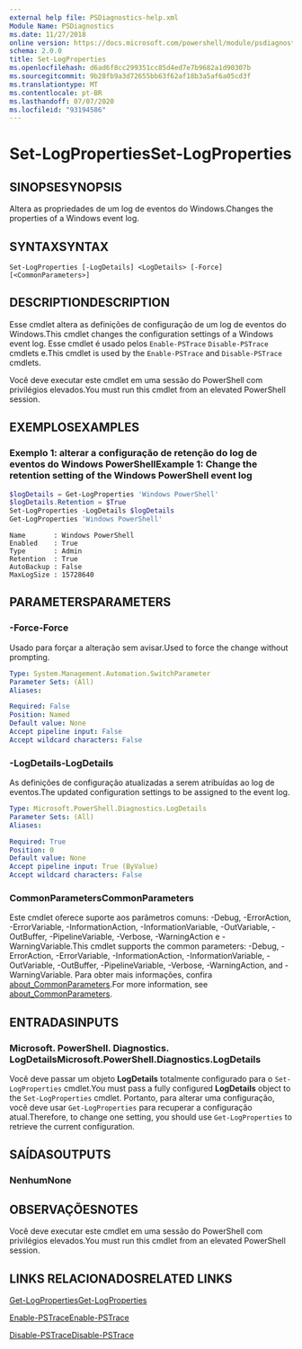 ```yaml
---
external help file: PSDiagnostics-help.xml
Module Name: PSDiagnostics
ms.date: 11/27/2018
online version: https://docs.microsoft.com/powershell/module/psdiagnostics/set-logproperties?view=powershell-6&WT.mc_id=ps-gethelp
schema: 2.0.0
title: Set-LogProperties
ms.openlocfilehash: d6ad6f8cc299351cc85d4ed7e7b9682a1d90307b
ms.sourcegitcommit: 9b28fb9a3d72655bb63f62af18b3a5af6a05cd3f
ms.translationtype: MT
ms.contentlocale: pt-BR
ms.lasthandoff: 07/07/2020
ms.locfileid: "93194586"
---
```

# <span data-ttu-id="1c0c7-102">Set-LogProperties</span><span class="sxs-lookup"><span data-stu-id="1c0c7-102">Set-LogProperties</span></span>

## <span data-ttu-id="1c0c7-103">SINOPSE</span><span class="sxs-lookup"><span data-stu-id="1c0c7-103">SYNOPSIS</span></span>
<span data-ttu-id="1c0c7-104">Altera as propriedades de um log de eventos do Windows.</span><span class="sxs-lookup"><span data-stu-id="1c0c7-104">Changes the properties of a Windows event log.</span></span>

## <span data-ttu-id="1c0c7-105">SYNTAX</span><span class="sxs-lookup"><span data-stu-id="1c0c7-105">SYNTAX</span></span>

```
Set-LogProperties [-LogDetails] <LogDetails> [-Force] [<CommonParameters>]
```

## <span data-ttu-id="1c0c7-106">DESCRIPTION</span><span class="sxs-lookup"><span data-stu-id="1c0c7-106">DESCRIPTION</span></span>

<span data-ttu-id="1c0c7-107">Esse cmdlet altera as definições de configuração de um log de eventos do Windows.</span><span class="sxs-lookup"><span data-stu-id="1c0c7-107">This cmdlet changes the configuration settings of a Windows event log.</span></span> <span data-ttu-id="1c0c7-108">Esse cmdlet é usado pelos `Enable-PSTrace` `Disable-PSTrace` cmdlets e.</span><span class="sxs-lookup"><span data-stu-id="1c0c7-108">This cmdlet is used by the `Enable-PSTrace` and `Disable-PSTrace` cmdlets.</span></span>

<span data-ttu-id="1c0c7-109">Você deve executar este cmdlet em uma sessão do PowerShell com privilégios elevados.</span><span class="sxs-lookup"><span data-stu-id="1c0c7-109">You must run this cmdlet from an elevated PowerShell session.</span></span>

## <span data-ttu-id="1c0c7-110">EXEMPLOS</span><span class="sxs-lookup"><span data-stu-id="1c0c7-110">EXAMPLES</span></span>

### <span data-ttu-id="1c0c7-111">Exemplo 1: alterar a configuração de retenção do log de eventos do Windows PowerShell</span><span class="sxs-lookup"><span data-stu-id="1c0c7-111">Example 1: Change the retention setting of the Windows PowerShell event log</span></span>

```powershell
$logDetails = Get-LogProperties 'Windows PowerShell'
$logDetails.Retention = $True
Set-LogProperties -LogDetails $logDetails
Get-LogProperties 'Windows PowerShell'
```

```Output
Name       : Windows PowerShell
Enabled    : True
Type       : Admin
Retention  : True
AutoBackup : False
MaxLogSize : 15728640
```

## <span data-ttu-id="1c0c7-112">PARAMETERS</span><span class="sxs-lookup"><span data-stu-id="1c0c7-112">PARAMETERS</span></span>

### <span data-ttu-id="1c0c7-113">-Force</span><span class="sxs-lookup"><span data-stu-id="1c0c7-113">-Force</span></span>

<span data-ttu-id="1c0c7-114">Usado para forçar a alteração sem avisar.</span><span class="sxs-lookup"><span data-stu-id="1c0c7-114">Used to force the change without prompting.</span></span>

```yaml
Type: System.Management.Automation.SwitchParameter
Parameter Sets: (All)
Aliases:

Required: False
Position: Named
Default value: None
Accept pipeline input: False
Accept wildcard characters: False
```

### <span data-ttu-id="1c0c7-115">-LogDetails</span><span class="sxs-lookup"><span data-stu-id="1c0c7-115">-LogDetails</span></span>

<span data-ttu-id="1c0c7-116">As definições de configuração atualizadas a serem atribuídas ao log de eventos.</span><span class="sxs-lookup"><span data-stu-id="1c0c7-116">The updated configuration settings to be assigned to the event log.</span></span>

```yaml
Type: Microsoft.PowerShell.Diagnostics.LogDetails
Parameter Sets: (All)
Aliases:

Required: True
Position: 0
Default value: None
Accept pipeline input: True (ByValue)
Accept wildcard characters: False
```

### <span data-ttu-id="1c0c7-117">CommonParameters</span><span class="sxs-lookup"><span data-stu-id="1c0c7-117">CommonParameters</span></span>

<span data-ttu-id="1c0c7-118">Este cmdlet oferece suporte aos parâmetros comuns: -Debug, -ErrorAction, -ErrorVariable, -InformationAction, -InformationVariable, -OutVariable, -OutBuffer, -PipelineVariable, -Verbose, -WarningAction e -WarningVariable.</span><span class="sxs-lookup"><span data-stu-id="1c0c7-118">This cmdlet supports the common parameters: -Debug, -ErrorAction, -ErrorVariable, -InformationAction, -InformationVariable, -OutVariable, -OutBuffer, -PipelineVariable, -Verbose, -WarningAction, and -WarningVariable.</span></span> <span data-ttu-id="1c0c7-119">Para obter mais informações, confira [about_CommonParameters](https://go.microsoft.com/fwlink/?LinkID=113216).</span><span class="sxs-lookup"><span data-stu-id="1c0c7-119">For more information, see [about_CommonParameters](https://go.microsoft.com/fwlink/?LinkID=113216).</span></span>

## <span data-ttu-id="1c0c7-120">ENTRADAS</span><span class="sxs-lookup"><span data-stu-id="1c0c7-120">INPUTS</span></span>

### <span data-ttu-id="1c0c7-121">Microsoft. PowerShell. Diagnostics. LogDetails</span><span class="sxs-lookup"><span data-stu-id="1c0c7-121">Microsoft.PowerShell.Diagnostics.LogDetails</span></span>

<span data-ttu-id="1c0c7-122">Você deve passar um objeto **LogDetails** totalmente configurado para o `Set-LogProperties` cmdlet.</span><span class="sxs-lookup"><span data-stu-id="1c0c7-122">You must pass a fully configured **LogDetails** object to the `Set-LogProperties` cmdlet.</span></span>
<span data-ttu-id="1c0c7-123">Portanto, para alterar uma configuração, você deve usar `Get-LogProperties` para recuperar a configuração atual.</span><span class="sxs-lookup"><span data-stu-id="1c0c7-123">Therefore, to change one setting, you should use `Get-LogProperties` to retrieve the current configuration.</span></span>

## <span data-ttu-id="1c0c7-124">SAÍDAS</span><span class="sxs-lookup"><span data-stu-id="1c0c7-124">OUTPUTS</span></span>

### <span data-ttu-id="1c0c7-125">Nenhum</span><span class="sxs-lookup"><span data-stu-id="1c0c7-125">None</span></span>

## <span data-ttu-id="1c0c7-126">OBSERVAÇÕES</span><span class="sxs-lookup"><span data-stu-id="1c0c7-126">NOTES</span></span>

<span data-ttu-id="1c0c7-127">Você deve executar este cmdlet em uma sessão do PowerShell com privilégios elevados.</span><span class="sxs-lookup"><span data-stu-id="1c0c7-127">You must run this cmdlet from an elevated PowerShell session.</span></span>

## <span data-ttu-id="1c0c7-128">LINKS RELACIONADOS</span><span class="sxs-lookup"><span data-stu-id="1c0c7-128">RELATED LINKS</span></span>

[<span data-ttu-id="1c0c7-129">Get-LogProperties</span><span class="sxs-lookup"><span data-stu-id="1c0c7-129">Get-LogProperties</span></span>](Get-LogProperties.md)

[<span data-ttu-id="1c0c7-130">Enable-PSTrace</span><span class="sxs-lookup"><span data-stu-id="1c0c7-130">Enable-PSTrace</span></span>](Enable-PSTrace.md)

[<span data-ttu-id="1c0c7-131">Disable-PSTrace</span><span class="sxs-lookup"><span data-stu-id="1c0c7-131">Disable-PSTrace</span></span>](Disable-PSTrace.md)
